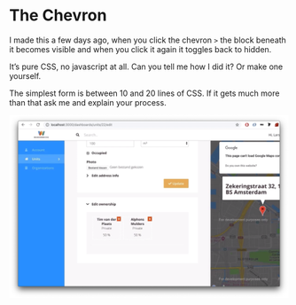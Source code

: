 # The Chevron

I made this a few days ago, when you click the chevron `>` the block beneath it becomes visible and when you click it again it toggles back to hidden.

It’s pure CSS, no javascript at all. Can you tell me how I did it? Or make one yourself.

The simplest form is between 10 and 20 lines of CSS. If it gets much more than that ask me and explain your process.

![the_chevron](the_chevron.png)